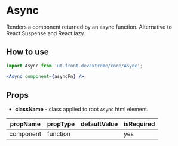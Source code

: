 # Async

Renders a component returned by an async function.
Alternative to React.Suspense and React.lazy.

## How to use

```jsx
import Async from 'ut-front-devextreme/core/Async';

<Async component={asyncFn} />;
```

## Props

- **className** - class applied to root `Async` html element.

| propName  | propType | defaultValue | isRequired |
| --------- | -------- | ------------ | ---------- |
| component | function |              | yes         |
